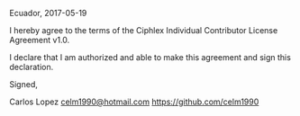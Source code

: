 Ecuador, 2017-05-19

I hereby agree to the terms of the Ciphlex Individual Contributor License
Agreement v1.0.

I declare that I am authorized and able to make this agreement and sign this
declaration.

Signed,

Carlos Lopez celm1990@hotmail.com https://github.com/celm1990
